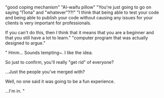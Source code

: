"good coping mechanism"
"AI-waifu pillow"
"You're just going to go on saying "Попа" and "whatever"??!"
"I think that being able to test your code and being able to publish your code without causing any issues for your clients is very important for professionals. 

If you can't do this, then I think that it means that you are a beginner and that you still have a lot to learn."
"computer program that was actually designed to argue."

"
Hmm... Sounds tempting~. I like the idea.

So just to confirm, you'll really "get rid" of everyone?

…Just the people you've merged with?

Well, no one said it was going to be a fun experience.

…I'm in.
"
